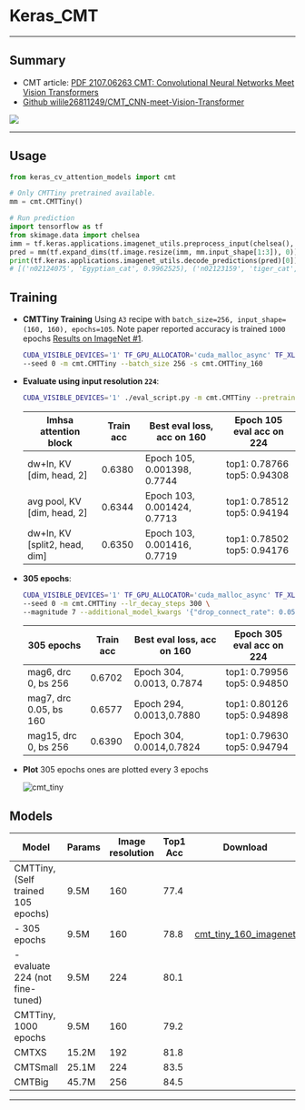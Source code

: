 # Keras_CMT
***

## Summary
  - CMT article: [PDF 2107.06263 CMT: Convolutional Neural Networks Meet Vision Transformers](https://arxiv.org/pdf/2107.06263.pdf)
  - [Github wilile26811249/CMT_CNN-meet-Vision-Transformer](https://github.com/wilile26811249/CMT_CNN-meet-Vision-Transformer)

  ![](https://user-images.githubusercontent.com/5744524/151656779-6e6f2203-a7f7-42cf-8833-f4d472c171ae.png)
***

## Usage
  ```py
  from keras_cv_attention_models import cmt

  # Only CMTTiny pretrained available.
  mm = cmt.CMTTiny()

  # Run prediction
  import tensorflow as tf
  from skimage.data import chelsea
  imm = tf.keras.applications.imagenet_utils.preprocess_input(chelsea(), mode='torch') # Chelsea the cat
  pred = mm(tf.expand_dims(tf.image.resize(imm, mm.input_shape[1:3]), 0)).numpy()
  print(tf.keras.applications.imagenet_utils.decode_predictions(pred)[0])
  # [('n02124075', 'Egyptian_cat', 0.9962525), ('n02123159', 'tiger_cat', 0.0025533703), ...]
  ```
## Training
  - **CMTTiny Training** Using `A3` recipe with `batch_size=256, input_shape=(160, 160), epochs=105`. Note paper reported accuracy is trained `1000` epochs [Results on ImageNet #1](https://github.com/FlyEgle/CMT-pytorch/issues/1).
    ```sh
    CUDA_VISIBLE_DEVICES='1' TF_GPU_ALLOCATOR='cuda_malloc_async' TF_XLA_FLAGS='--tf_xla_auto_jit=2' ./train_script.py \
    --seed 0 -m cmt.CMTTiny --batch_size 256 -s cmt.CMTTiny_160
    ```
  - **Evaluate using input resolution `224`**:
    ```sh
    CUDA_VISIBLE_DEVICES='1' ./eval_script.py -m cmt.CMTTiny --pretrained checkpoints/cmt.CMTTiny_160_latest.h5 -i 224
    ```
    | lmhsa attention block         | Train acc | Best eval loss, acc on 160  | Epoch 105 eval acc on 224   |
    | ----------------------------- | --------- | --------------------------- | --------------------------- |
    | dw+ln, KV [dim, head, 2]      | 0.6380    | Epoch 105, 0.001398, 0.7744 | top1: 0.78766 top5: 0.94308 |
    | avg pool, KV [dim, head, 2]   | 0.6344    | Epoch 103, 0.001424, 0.7713 | top1: 0.78512 top5: 0.94194 |
    | dw+ln, KV [split2, head, dim] | 0.6350    | Epoch 103, 0.001416, 0.7719 | top1: 0.78502 top5: 0.94176 |

  - **305 epochs**:
    ```sh
    CUDA_VISIBLE_DEVICES='1' TF_GPU_ALLOCATOR='cuda_malloc_async' TF_XLA_FLAGS='--tf_xla_auto_jit=2' ./train_script.py \
    --seed 0 -m cmt.CMTTiny --lr_decay_steps 300 \
    --magnitude 7 --additional_model_kwargs '{"drop_connect_rate": 0.05}' -b 160 \
    ```
    | 305 epochs             | Train acc | Best eval loss, acc on 160 | Epoch 305 eval acc on 224   |
    | ---------------------- | --------- | -------------------------- | --------------------------- |
    | mag6, drc 0, bs 256    | 0.6702    | Epoch 304, 0.0013, 0.7874  | top1: 0.79956 top5: 0.94850 |
    | mag7, drc 0.05, bs 160 | 0.6577    | Epoch 294, 0.0013,0.7880   | top1: 0.80126 top5: 0.94898 |
    | mag15, drc 0, bs 256   | 0.6390    | Epoch 304, 0.0014,0.7824   | top1: 0.79630 top5: 0.94794 |

  - **Plot** 305 epochs ones are plotted every 3 epochs

    ![cmt_tiny](https://user-images.githubusercontent.com/5744524/159236868-06d7f2a3-3a17-433a-99ff-148640b25d92.png)
## Models
  | Model                              | Params | Image resolution | Top1 Acc | Download |
  | ---------------------------------- | ------ | ---------------- | -------- | -------- |
  | CMTTiny, (Self trained 105 epochs) | 9.5M   | 160              | 77.4     |          |
  | - 305 epochs                       | 9.5M   | 160              | 78.8     | [cmt_tiny_160_imagenet](https://github.com/leondgarse/keras_cv_attention_models/releases/download/cmt/cmt_tiny_160_imagenet.h5) |
  | - evaluate 224 (not fine-tuned)    | 9.5M   | 224              | 80.1     |          |
  | CMTTiny, 1000 epochs               | 9.5M   | 160              | 79.2     |          |
  | CMTXS                              | 15.2M  | 192              | 81.8     |          |
  | CMTSmall                           | 25.1M  | 224              | 83.5     |          |
  | CMTBig                             | 45.7M  | 256              | 84.5     |          |
***
